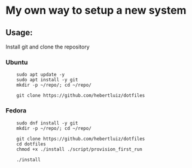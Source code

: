 # My own way to setup a new system

## Usage: 

Install git and clone the repository

### Ubuntu

```shell
    sudo apt update -y
    sudo apt install -y git
    mkdir -p ~/repo/; cd ~/repo/

    git clone https://github.com/hebertluiz/dotfiles

```

### Fedora

```shell
    sudo dnf install -y git
    mkdir -p ~/repo/; cd ~/repo/

    git clone https://github.com/hebertluiz/dotfiles
    cd dotfiles
    chmod +x ./install ./script/provision_first_run

    ./install

```